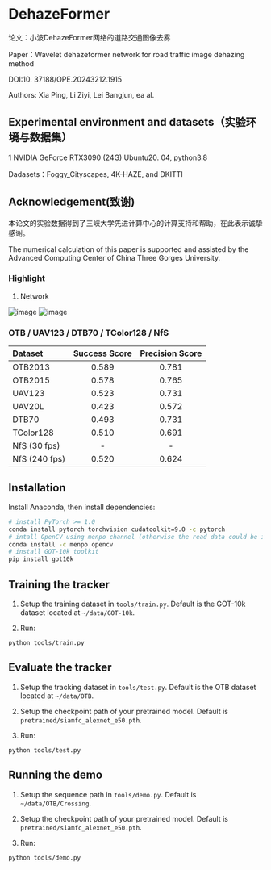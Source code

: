 # DehazeFormer
论文：小波DehazeFormer网络的道路交通图像去雾

Paper：Wavelet dehazeformer network for road traffic image dehazing method

DOI:10. 37188/OPE.20243212.1915

Authors: Xia Ping, Li Ziyi, Lei Bangjun, ea al.

## Experimental environment and datasets（实验环境与数据集）
1 NVIDIA GeForce RTX3090 (24G)
Ubuntu20. 04, python3.8

Dadasets：Foggy_Cityscapes, 4K-HAZE, and DKITTI

## Acknowledgement(致谢)

本论文的实验数据得到了三峡大学先进计算中心的计算支持和帮助，在此表示诚挚感谢。

The numerical calculation of this paper is supported and assisted by the Advanced Computing Center of China Three Gorges University.

### Highlight

1. Network

![image](https://github.com/user-attachments/assets/a31ff7b4-8265-4c48-a808-1e3be80f6014)
![image](https://github.com/user-attachments/assets/76b26efc-eded-42ab-9444-958820d5b99a)

### OTB / UAV123 / DTB70 / TColor128 / NfS

| Dataset       | Success Score    | Precision Score |
|:-----------   |:----------------:|:----------------:|
| OTB2013       | 0.589            | 0.781            |
| OTB2015       | 0.578            | 0.765            |
| UAV123        | 0.523            | 0.731            |
| UAV20L        | 0.423            | 0.572            |
| DTB70         | 0.493            | 0.731            |
| TColor128     | 0.510            | 0.691            |
| NfS (30 fps)  | -                | -                |
| NfS (240 fps) | 0.520            | 0.624            |


## Installation

Install Anaconda, then install dependencies:

```bash
# install PyTorch >= 1.0
conda install pytorch torchvision cudatoolkit=9.0 -c pytorch
# intall OpenCV using menpo channel (otherwise the read data could be inaccurate)
conda install -c menpo opencv
# install GOT-10k toolkit
pip install got10k
```

## Training the tracker

1. Setup the training dataset in `tools/train.py`. Default is the GOT-10k dataset located at `~/data/GOT-10k`.

2. Run:

```
python tools/train.py
```

## Evaluate the tracker

1. Setup the tracking dataset in `tools/test.py`. Default is the OTB dataset located at `~/data/OTB`.

2. Setup the checkpoint path of your pretrained model. Default is `pretrained/siamfc_alexnet_e50.pth`.

3. Run:

```
python tools/test.py
```

## Running the demo

1. Setup the sequence path in `tools/demo.py`. Default is `~/data/OTB/Crossing`.

2. Setup the checkpoint path of your pretrained model. Default is `pretrained/siamfc_alexnet_e50.pth`.

3. Run:

```
python tools/demo.py
```
